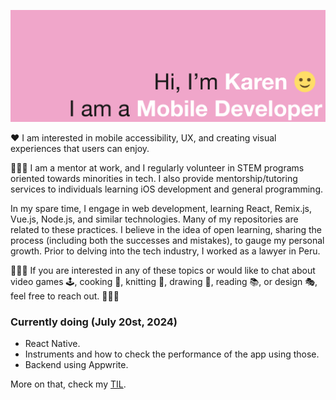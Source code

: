 ![I am Karen and I'm a Mobile Developer](assets/profile-header.png)

❤️ I am interested in mobile accessibility, UX, and creating visual experiences that users can enjoy.

👩🏻‍🏫 I am a mentor at work, and I regularly volunteer in STEM programs oriented towards minorities in tech. I also provide mentorship/tutoring services to individuals learning iOS development and general programming.

In my spare time, I engage in web development, learning React, Remix.js, Vue.js, Node.js, and similar technologies. Many of my repositories are related to these practices. I believe in the idea of open learning, sharing the process (including both the successes and mistakes), to gauge my personal growth. Prior to delving into the tech industry, I worked as a lawyer in Peru.

🌟🌟🌟 If you are interested in any of these topics or would like to chat about video games 🕹️, cooking 🥘, knitting 🧶, drawing 🎨, reading 📚, or design 🎭, feel free to reach out. 🌟🌟🌟

### Currently doing (July 20st, 2024)

- React Native.
- Instruments and how to check the performance of the app using those.
- Backend using Appwrite.

More on that, check my [TIL](https://github.com/Jadekin/TIL).
